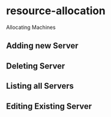 # resource-allocation

Allocating Machines


## Adding new Server



## Deleting Server



## Listing all Servers



## Editing Existing Server


